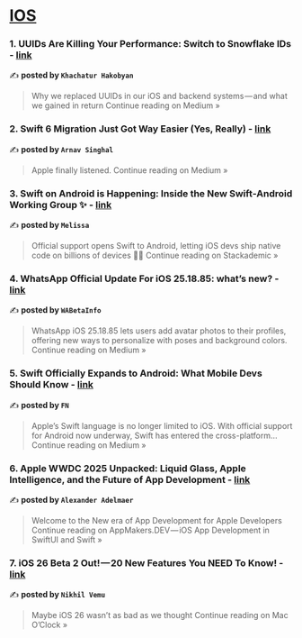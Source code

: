 
<h1><a href=https://medium.com/tag/ios/recommended target="_blank" rel="noopener noreferrer">IOS</a></h1>
<h3>1. UUIDs Are Killing Your Performance: Switch to Snowflake IDs - <a href="https://medium.com/@khachatur.hakobyan2023/uuids-are-killing-your-performance-switch-to-snowflake-ids-9e6a16a705de?source=rss------ios-5" target="_blank" rel="noopener noreferrer">link</a></h3>

✍️ **posted by `Khachatur Hakobyan`**

<blockquote>Why we replaced UUIDs in our iOS and backend systems — and what we gained in return
Continue reading on Medium »</blockquote>

<h3>2. Swift 6 Migration Just Got Way Easier (Yes, Really) - <a href="https://medium.com/@arnavsinghal.developer/swift-6-migration-just-got-way-easier-yes-really-bb79dc498f5a?source=rss------ios-5" target="_blank" rel="noopener noreferrer">link</a></h3>

✍️ **posted by `Arnav Singhal`**

<blockquote>Apple finally listened.
Continue reading on Medium »</blockquote>

<h3>3. Swift on Android is Happening: Inside the New Swift‑Android Working Group ✨ - <a href="https://blog.stackademic.com/swift-on-android-is-happening-inside-the-new-swift-android-working-group-e8a51ce6ddc2?source=rss------ios-5" target="_blank" rel="noopener noreferrer">link</a></h3>

✍️ **posted by `Melissa`**

<blockquote>Official support opens Swift to Android, letting iOS devs ship native code on billions of devices 🚀🤖
Continue reading on Stackademic »</blockquote>

<h3>4. WhatsApp Official Update For iOS 25.18.85: what’s new? - <a href="https://medium.com/@wabetainfo/whatsapp-official-update-for-ios-25-18-85-whats-new-1626e8c23b26?source=rss------ios-5" target="_blank" rel="noopener noreferrer">link</a></h3>

✍️ **posted by `WABetaInfo`**

<blockquote>WhatsApp iOS 25.18.85 lets users add avatar photos to their profiles, offering new ways to personalize with poses and background colors.
Continue reading on Medium »</blockquote>

<h3>5. Swift Officially Expands to Android: What Mobile Devs Should Know - <a href="https://medium.com/@fouzianaaz09/swift-on-android-is-now-official-what-mobile-devs-need-to-know-c764a923c81b?source=rss------ios-5" target="_blank" rel="noopener noreferrer">link</a></h3>

✍️ **posted by `FN`**

<blockquote>Apple’s Swift language is no longer limited to iOS. With official support for Android now underway, Swift has entered the cross-platform…
Continue reading on Medium »</blockquote>

<h3>6. Apple WWDC 2025 Unpacked: Liquid Glass, Apple Intelligence, and the Future of App Development - <a href="https://medium.com/app-makers/apple-wwdc-2025-unpacked-liquid-glass-apple-intelligence-and-the-future-of-app-development-e85d2dc9fdbd?source=rss------ios-5" target="_blank" rel="noopener noreferrer">link</a></h3>

✍️ **posted by `Alexander Adelmaer`**

<blockquote>Welcome to the New era of App Development for Apple Developers
Continue reading on AppMakers.DEV — iOS App Development in SwiftUI and Swift »</blockquote>

<h3>7. iOS 26 Beta 2 Out! — 20 New Features You NEED To Know! - <a href="https://medium.com/macoclock/ios-26-beta-2-out-20-new-features-you-need-to-know-6ea8ab7d18cd?source=rss------ios-5" target="_blank" rel="noopener noreferrer">link</a></h3>

✍️ **posted by `Nikhil Vemu`**

<blockquote>Maybe iOS 26 wasn’t as bad as we thought
Continue reading on Mac O’Clock »</blockquote>

